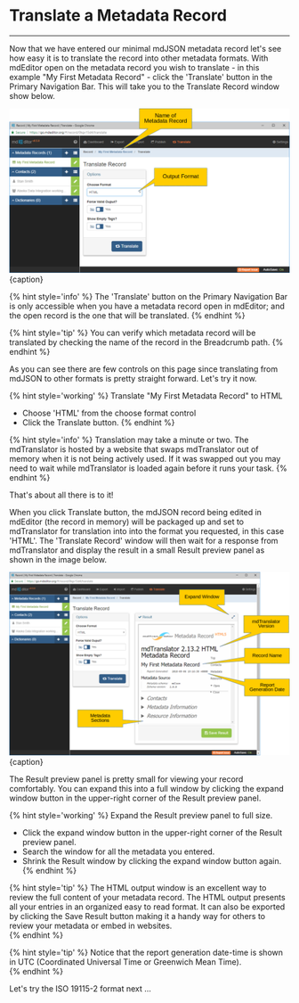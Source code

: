 # Translate a Metadata Record
---

Now that we have entered our minimal mdJSON metadata record let's see how easy it is to translate the record into other metadata formats.  With mdEditor open on the metadata record you wish to translate - in this example "My First Metadata Record" -  click the 'Translate' button in the <span class="md-window">Primary Navigation Bar</span>.  This will take you to the Translate Record window show below.

![Translate Record Window](/assets/get-started/translate-mdjson-1.png){caption}

{% hint style='info' %}
  The 'Translate' button on the <span class="md-window">Primary Navigation Bar</span> is only accessible when you have a metadata record open in mdEditor; and the open record is the one that will be translated. 
{% endhint %}

{% hint style='tip' %}
  You can verify which metadata record will be translated by checking the name of the record in the <span class="md-window">Breadcrumb</span> path.
{% endhint %}

As you can see there are few controls on this page since translating from mdJSON to other formats is pretty straight forward.  Let's try it now. 

{% hint style='working' %}
  Translate "My First Metadata Record" to HTML
  * Choose 'HTML' from the <span class="md-element">choose format</span> control
  * Click the <span class="btn btn-primary btn-sm"> <i class="fa fa-retweet"> </i> Translate</span> button.
{% endhint %}

{% hint style='info' %}
  Translation may take a minute or two.  The mdTranslator is hosted by a website that swaps mdTranslator out of memory when it is not being actively used.  If it was swapped out you may need to wait while mdTranslator is loaded again before it runs your task. 
{% endhint %}

That's about all there is to it!

When you click <span class="btn btn-primary btn-sm"> <i class="fa fa-retweet"> </i> Translate</span> button, the mdJSON record being edited in mdEditor (the record in memory) will be packaged up and set to mdTranslator for translation into into the format you requested, in this case 'HTML'.  The 'Translate Record' window will then wait for a response from mdTranslator and display the result in a small <span class="md-panel">Result</span> preview panel as shown in the image below. 

![Translate Record Window - Preview Window](/assets/get-started/translate-mdjson-2.png){caption}

The <span class="md-panel">Result</span> preview panel is pretty small for viewing your record comfortably.  You can expand this into a full window by clicking the expand window button in the upper-right corner of the <span class="md-panel">Result</span> preview panel. 

{% hint style='working' %}
  Expand the <span class="md-panel">Result</span> preview panel to full size.
  * Click the expand window button in the upper-right corner of the <span class="md-panel">Result</span> preview panel.
  * Search the window for all the metadata you entered. 
  * Shrink the <span class="md-window">Result</span> window by clicking the expand window button again.
{% endhint %} 

{% hint style='tip' %}
  The HTML output window is an excellent way to review the full content of your metadata record.  The HTML output presents all your entries in an organized easy to read format.  It can also be exported by clicking the <span class="btn btn-success btn-sm"> <i class="fa fa-floppy-o"> </i> Save Result</span> button making it a handy way for others to review your metadata or embed in websites.  
{% endhint %}

{% hint style='tip' %}
  Notice that the report generation date-time is shown in UTC (Coordinated Universal Time or Greenwich Mean Time).  
{% endhint %}

Let's try the ISO 19115-2 format next ...
